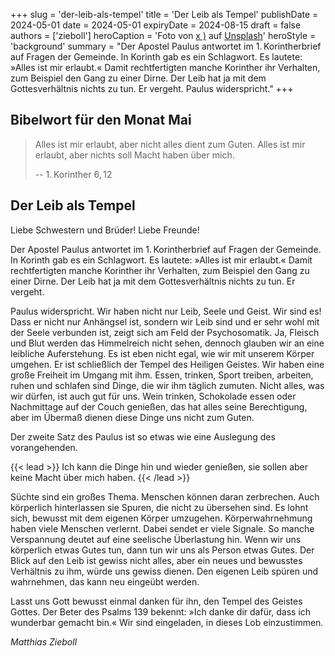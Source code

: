 +++
slug = 'der-leib-als-tempel'
title = 'Der Leib als Tempel'
publishDate = 2024-05-01 
date = 2024-05-01
expiryDate = 2024-08-15
draft = false
authors = ['zieboll']
heroCaption = 'Foto von [x )](https://unsplash.com/@speckfechta?utm_content=creditCopyText) auf [Unsplash](https://unsplash.com/de/fotos/foto-einer-frau-die-einen-berg-besteigt-N4QTBfNQ8Nk?utm_content=creditCopyText)'
heroStyle = 'background'
summary = "Der Apostel Paulus antwortet im 1.&#8239;Korintherbrief auf Fragen der Gemeinde. In Korinth gab es ein Schlagwort. Es lautete: »Alles ist mir erlaubt.« Damit rechtfertigten manche Korinther ihr Verhalten, zum Beispiel den Gang zu einer Dirne. Der Leib hat ja mit dem Gottesverhältnis nichts zu tun. Er vergeht. Paulus widerspricht."
+++

## Bibelwort für den Monat Mai

> Alles ist mir erlaubt, aber nicht alles dient zum Guten.
> Alles ist mir erlaubt, aber nichts soll Macht haben über mich.
>
> -- 1.&#8239;Korinther 6,&#8239;12

## Der Leib als Tempel

Liebe Schwestern und Brüder! Liebe Freunde!

Der Apostel Paulus antwortet im 1.&#8239;Korintherbrief auf Fragen der Gemeinde.
In Korinth gab es ein Schlagwort. Es lautete: »Alles ist mir erlaubt.«
Damit rechtfertigten manche Korinther ihr Verhalten, zum Beispiel den Gang zu einer Dirne.
Der Leib hat ja mit dem Gottesverhältnis nichts zu tun. Er vergeht.

Paulus widerspricht. 
Wir haben nicht nur Leib, Seele und Geist. Wir sind es! 
Dass er nicht nur Anhängsel ist, sondern wir Leib sind und er sehr wohl mit der Seele verbunden ist, 
zeigt sich am Feld der Psychosomatik. 
Ja, Fleisch und Blut werden das Himmelreich nicht sehen, dennoch glauben wir an eine leibliche Auferstehung. 
Es ist eben nicht egal, wie wir mit unserem Körper umgehen. 
Er ist schließlich der Tempel des Heiligen Geistes. 
Wir haben eine große Freiheit im Umgang mit ihm. 
Essen, trinken, Sport treiben, arbeiten, ruhen und schlafen sind Dinge, die wir ihm täglich zumuten.
Nicht alles, was wir dürfen, ist auch gut für uns. 
Wein trinken, Schokolade essen oder Nachmittage auf der Couch genießen, das hat alles seine Berechtigung, 
aber im Übermaß dienen diese Dinge uns nicht zum Guten. 

Der zweite Satz des Paulus ist so etwas wie eine Auslegung des vorangehenden.

{{< lead >}}
Ich kann die Dinge hin und wieder genießen, sie sollen aber keine Macht über mich haben. 
{{< /lead >}}

Süchte sind ein großes Thema. Menschen können daran zerbrechen. 
Auch körperlich hinterlassen sie Spuren, die nicht zu übersehen sind. 
Es lohnt sich, bewusst mit dem eigenen Körper umzugehen. 
Körperwahrnehmung haben viele Menschen verlernt. 
Dabei sendet er viele Signale. 
So manche Verspannung deutet auf eine seelische Überlastung hin. 
Wenn wir uns körperlich etwas Gutes tun, dann tun wir uns als Person etwas Gutes. 
Der Blick auf den Leib ist gewiss nicht alles, aber ein neues und bewusstes Verhältnis zu ihm, würde uns gewiss dienen.
Den eigenen Leib spüren und wahrnehmen, das kann neu eingeübt werden. 

Lasst uns Gott bewusst einmal danken für ihn, den Tempel des Geistes Gottes.
Der Beter des Psalms 139 bekennt: »Ich danke dir dafür, dass ich wunderbar gemacht bin.« 
Wir sind eingeladen, in dieses Lob einzustimmen.

_Matthias Zieboll_
